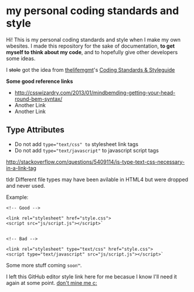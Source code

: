 # my personal coding standards and style
Hi! This is my personal coding standards and style when I make my own wbesites. I made this repository for the sake of documentation, **to get myself to think about my code**, and to hopefully give other developers some ideas.


I ~~stole~~ got the idea from [thelifemgmt](https://github.com/thelifemgmt)'s [Coding Standards & Styleguide](https://github.com/thelifemgmt/coding_standards "thelifemgmt's Coding Standards & Styleguide")

**Some good reference links**

* http://csswizardry.com/2013/01/mindbemding-getting-your-head-round-bem-syntax/
* Another Link
* Another Link

## Type Attributes

* Do not add `type="text/css" to` stylesheet link tags
* Do not add `type="text/javascript"` to javascript script tags

http://stackoverflow.com/questions/5409114/is-type-text-css-necessary-in-a-link-tag

tldr Different file types may have been avilable in HTML4 but were dropped and never used.

Example:
```
<!-- Good -->

<link rel="stylesheet" href="style.css">
<script src="js/script.js"></script>`


<!-- Bad -->

<link rel="stylesheet" type="text/css" href="style.css">
<script type="text/javascript" src="js/script.js"></script>`
```








Some more stuff coming `soon™`.

I left this GitHub editor style link here for me becasue I know I'll need it again at some point.
[don't mine me c:](https://github.com/adam-p/markdown-here/wiki/Markdown-Cheatsheet "(old man voice) GET OUTTA HERE!!")
